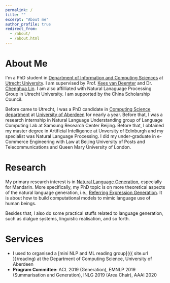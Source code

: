 ```yaml
---
permalink: /
title: ""
excerpt: "About me"
author_profile: true
redirect_from: 
  - /about/
  - /about.html
---
```


About Me
======

I'm a PhD student in [Department of Information and Computing Sciences](https://www.uu.nl/en/organisation/department-of-information-and-computing-sciences) at [Utrecht University](https://www.uu.nl/). I am supervised by Prof. [Kees van Deemter](http://homepages.abdn.ac.uk/k.vdeemter/pages/) and Dr. [Chenghua Lin](https://chenghualin.wordpress.com/). I am also affilliated with Natural Lanaguage Processing Group in Utrecht University. I am supported by the China Scholarship Council.

Before came to Utrecht, I was a PhD candidate in [Computing Science department](https://www.abdn.ac.uk/ncs/departments/computing-science/index.php) at [University of Aberdeen](https://www.abdn.ac.uk/) for nearly a year. Before that, I was a research internship in Natural Language Understanding group of Language Computing Lab at Samsung Research Center Beijing. Before that, I obtained my master degree in Artificial Intelligence at Unversity of Edinburgh and my specialist was Natural Language Processing. I did my under-graduate in e-Commerce Engineering with Law at Beijing University of Posts and Telecommunications and Queen Mary University of London.

Research
======

My primary research interest is in [Natural Language Generation](https://en.wikipedia.org/wiki/Natural_language_generation), especially for Mandarin. More specifically, my PhD topic is on more theoretical aspects of the natural language generation, i.e., [Referring Expression Generation](http://aura.abdn.ac.uk/handle/2164/8956). It is about how to build computational models to mimic language use of human beings. 

Besides that, I also do some practical stuffs related to language generation, such as dialgue systems, linguistic realisation, and so forth.

Services
======
- I used to organised a [mini NLP and ML reading group]({{ site.url }}/reading) at the Department of Computing Science, University of Aberdeen
- **Program Committee**: ACL 2019 (Generation), EMNLP 2019 (Summarisation and Generation), INLG 2019 (Area Chair), AAAI 2020
